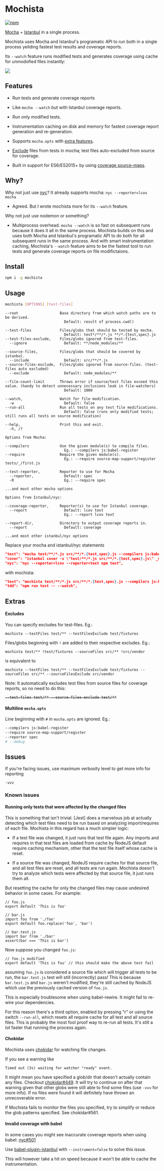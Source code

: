 
# Mochista
[![npm](https://img.shields.io/npm/v/mochista.svg)](https://www.npmjs.com/package/mochista)

[Mocha] + [Istanbul] in a single process.

Mochista uses Mocha and Istanbul's programatic API to run both in a single process yeilding fastest test results and coverage reports.

Its `--watch` feature runs modified tests and generates coverage using cache for unmodofied files instantly:

[![][scr]][scr]

## Features

* Run tests and generate coverage reports

* Like `mocha --watch` but with Istanbul coverage reports.

* Run only modified tests.

* Instrumentation caching on disk and memory for fastest coverage report generation and re-generation.

* Supports `mocha.opts` with [extra features](#multiline-mochaopts).

* [Exclude](#excludes) files from tests in mocha; test files auto-excluded from source for coverage.

* Built in support for ES6/ES2015+ by using [coverage source-maps][istanbul-lib-source-maps].

## Why?

Why not just use [nyc]? It already supports mocha: `nyc --reporter=lcov mocha`

* Agreed. But I wrote mochista more for its `--watch` feature.

Why not just use nodemon or something?

* Multiprocess overhead. `mocha --watch` is so fast on subsequent runs because it does it all in the same process. Mochista builds on this and uses both Mocha and Istanbul's programatic API to do both for all subsequent runs in the same process. And with smart instrumentation caching, Mochista's `--watch` feature aims to be the fastest tool to run tests and generate coverage reports on file modifictaions.


## Install
```sh
npm i -g mochista
```
## Usage
```sh
mochista [OPTIONS] [test-files]
```
```
--root                   Base directory from which watch paths are to be derived.
                           Default: result of process.cwd()

--test-files             Files/globs that should be tested by mocha.
                           Default: test*/**/*.js **/*.{test,spec}.js
--test-files-exclude,    Files/globs ignored from test-files.
  --ignore                 Default: **/node_modules/**

--source-files,          Files/globs that should be covered by istanbul.
  --include                Default: src/**/*.js
--source-files-exclude,  Files/globs ignored from source-files. (test-files auto excluded)
  --exclude                Default: node_modules/**

--file-count-limit       Throws error if source/test files exceed this value. (handy to detect unnecessary inclusions leak in file-watchers)
                           Default: 1000

--watch,                 Watch for file modification.
  -w                       Default: false
--run-all                Run all tests on any test file modifications.
                           Default: false (runs only modified tests; still runs all tests on source modification)

--help,                  Print this and exit.
  -h, /?

Options from Mocha:

--compilers              Use the given module(s) to compile files.
                           Eg.: --compilers js:babel-register
--require                Require the given module(s).
                           Eg.: --require source-map-support/register tests/_/first.js

--test-reporter,         Reporter to use for Mocha
  --reporter,              Default: spec
  -R                       Eg.: --require spec

...and most other mocha options

Options from Istanbul/nyc:

--coverage-reporter,     Reporter(s) to use for Istanbul coverage.
  --report                 Default: lcov text
                           Eg.: --report lcov text

--report-dir,            Directory to output coverage reports in.
  --report                 Default: coverage

...and most other istanbul/nyc options
```

Replace your mocha and istanbul/nyc statements
```json
"test": "mocha test/**/*.js src/**/*.{test,spec}.js --compilers js:babel-register",
"cover": "istanbul cover -x \"test/**/*.js src/**/*.{test,spec}.js\" _mocha -- test/**/*.js src/**/*.{test,spec}.js --compilers js:babel-register",
"nyc": "nyc --reporter=lcov --reporter=text npm test",
```
with mochista:
```json
"test": "mochista test/**/*.js src/**/*.{test,spec}.js --compilers js:babel-register",
"tdd": "npm run test -- --watch",
```

## Extras

#### Excludes
You can specify excludes for test-files. Eg.:
```
mochista --testFiles test/** --testFilesExclude test/fixtures
```
Files/globs beginning with `!` are added to their respective excludes. Eg.:
```
mochista test/** !test/fixtures --sourceFiles src/** !src/vendor
```
is equivalent to
```
mochista --testFiles test/** --testFilesExclude test/fixtures --sourceFiles src/** --sourceFilesExclude src/vendor
```
Note: It automatically excludes test files from source files for coverage reports, so no need to do this:
<strike>
```
--test-files test/** --source-files-exclude test/**
```
</strike>

#### Multiline `mocha.opts`
Line beginning with `#` in `mocha.opts` are ignored. Eg.:
```sh
--compilers js:babel-register
--require source-map-support/register
--reporter spec
# --debug
```

## Issues

If you're facing issues, use maximum verbosity level to get more info for reporting

```
-vvv
```

### Known issues

#### Running only tests that were affected by the changed files

This is something that isn't trivial. [Jest] does a marvelous job at actually detecting which test files need to be run based on analyzing import/requires of each file. Mochista in this regard has a much simpler logic:

* If a test file was changed, it just runs that test file again. Any imports and requires in that test files are loaded from cache by NodeJS default require caching mechanism, other that the test file itself whose cache is reset.

* If a source file was changed, NodeJS require caches for that source file, and all test files are reset, and all tests are run again. Mochista doesn't try to analyze which tests were affected by that source file, it just runs them all.

But resetting the cache for only the changed files may cause undesired behavior in some cases. For example:
```
// foo.js
export default 'This is foo'
```
```
// bar.js
import foo from './foo'
export default foo.replace('foo', 'bar')
```
```
// bar.test.js
import bar from './bar'
assert(bar === 'This is bar')
```
Now suppose you changed `foo.js`:
```
// foo.js modified
export default 'This is fuu' // this should make the above test fail
```
assuming `foo.js` is considered a source file which will trigger all tests to be run, the `bar.test.js` test will still (incorrectly) pass! This is because `bar.test.js` and `bar.js` weren't modified, they're still cached by NodeJS which use the previously cached version of `foo.js`.

This is especially troublesome when using babel-rewire. It might fail to re-wire your dependencies.

For this reason there's a third option, enabled by pressing "r" or using the switch `--run-all`, which resets all require cache for all test and all source files. This is probably the most fool proof way to re-run all tests. It's still a lot faster that running the process again.

#### Chokidar

Mochista uses [chokidar] for watching file changes.

If you see a warning like
```
Timed out (3s) waiting for watcher "ready" event.
```
It might mean you have specified a glob/dir that doesn't actually contain any files.
Checkout [chokidar#449]. It will try to continue on after that warning given that other globs were still able to find some files (use `-vvv` for more info). If no files were found it will definitely have thrown an unrecoverable error.

If Mochista fails to monitor the files you specified, try to simplify or reduce the glob patterns specified. See chokidar#561.

####  Invalid coverage with babel

In some cases you might see inaccurate coverage reports when using babel: [nyc#501](https://github.com/istanbuljs/nyc/issues/501)

Use [babel-plugin-istanbul] with `--instrument=false` to solve this issue.

This will however take a hit on speed because it won't be able to cache the instrumentation.

[scr]: misc/scr.gif

[mocha]: http://mochajs.org
[istanbul]: https://istanbul.js.org
[nyc]: https://github.com/istanbuljs/nyc
[babel-istanbul]: https://github.com/jmcriffey/babel-istanbul
[istanbul-lib-source-maps]: https://github.com/istanbuljs/istanbul-lib-source-maps
[chokidar]: https://github.com/paulmillr/chokidar
[chokidar#561]: https://github.com/paulmillr/chokidar/issues/561
[chokidar#449]: https://github.com/paulmillr/chokidar/issues/449
[watch]: https://github.com/mochajs/mocha/search?q=watch&type=issues
[exclude files]: https://github.com/mochajs/mocha/search?q=exclude+files&type=issues

[mocha-istanbul]: https://github.com/arikon/mocha-istanbul
[mocha-lcov-reporter]: https://github.com/StevenLooman/mocha-lcov-reporter

[babel-plugin-istanbul]: https://github.com/istanbuljs/babel-plugin-istanbul

[pita]: http://www.urbandictionary.com/define.php?term=pita

